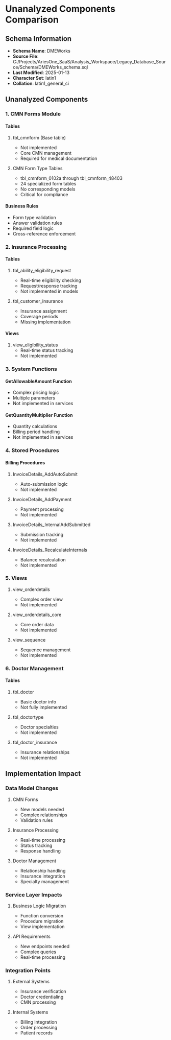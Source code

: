 # Unanalyzed Components Comparison

## Schema Information
- **Schema Name**: DMEWorks
- **Source File**: C:/Projects/AriesOne_SaaS/Analysis_Workspace/Legacy_Database_Source/Schema/DMEWorks_schema.sql
- **Last Modified**: 2025-01-13
- **Character Set**: latin1
- **Collation**: latin1_general_ci

## Unanalyzed Components

### 1. CMN Forms Module
#### Tables
1. tbl_cmnform (Base table)
   - Not implemented
   - Core CMN management
   - Required for medical documentation

2. CMN Form Type Tables
   - tbl_cmnform_0102a through tbl_cmnform_48403
   - 24 specialized form tables
   - No corresponding models
   - Critical for compliance

#### Business Rules
- Form type validation
- Answer validation rules
- Required field logic
- Cross-reference enforcement

### 2. Insurance Processing
#### Tables
1. tbl_ability_eligibility_request
   - Real-time eligibility checking
   - Request/response tracking
   - Not implemented in models

2. tbl_customer_insurance
   - Insurance assignment
   - Coverage periods
   - Missing implementation

#### Views
1. view_eligibility_status
   - Real-time status tracking
   - Not implemented

### 3. System Functions
#### GetAllowableAmount Function
- Complex pricing logic
- Multiple parameters
- Not implemented in services

#### GetQuantityMultiplier Function
- Quantity calculations
- Billing period handling
- Not implemented in services

### 4. Stored Procedures
#### Billing Procedures
1. InvoiceDetails_AddAutoSubmit
   - Auto-submission logic
   - Not implemented

2. InvoiceDetails_AddPayment
   - Payment processing
   - Not implemented

3. InvoiceDetails_InternalAddSubmitted
   - Submission tracking
   - Not implemented

4. InvoiceDetails_RecalculateInternals
   - Balance recalculation
   - Not implemented

### 5. Views
1. view_orderdetails
   - Complex order view
   - Not implemented

2. view_orderdetails_core
   - Core order data
   - Not implemented

3. view_sequence
   - Sequence management
   - Not implemented

### 6. Doctor Management
#### Tables
1. tbl_doctor
   - Basic doctor info
   - Not fully implemented

2. tbl_doctortype
   - Doctor specialties
   - Not implemented

3. tbl_doctor_insurance
   - Insurance relationships
   - Not implemented

## Implementation Impact

### Data Model Changes
1. CMN Forms
   - New models needed
   - Complex relationships
   - Validation rules

2. Insurance Processing
   - Real-time processing
   - Status tracking
   - Response handling

3. Doctor Management
   - Relationship handling
   - Insurance integration
   - Specialty management

### Service Layer Impacts
1. Business Logic Migration
   - Function conversion
   - Procedure migration
   - View implementation

2. API Requirements
   - New endpoints needed
   - Complex queries
   - Real-time processing

### Integration Points
1. External Systems
   - Insurance verification
   - Doctor credentialing
   - CMN processing

2. Internal Systems
   - Billing integration
   - Order processing
   - Patient records
